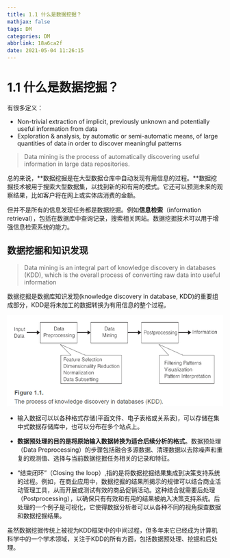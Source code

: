```yaml
---
title: 1.1 什么是数据挖掘？
mathjax: false
tags: DM
categories: DM
abbrlink: 18a6ca2f
date: 2021-05-04 11:26:15
---
```




# 1.1 什么是数据挖掘？

有很多定义：

- Non-trivial extraction of implicit, previously unknown and potentially useful information from data
- Exploration & analysis, by automatic or semi-automatic means, of large quantities of data in order to discover  meaningful patterns 

> Data mining is the process of automatically discovering useful information in
> large data repositories.

总的来说，**数据挖掘是在大型数据仓库中自动发现有用信息的过程。**数据挖掘技术被用于搜索大型数据集，以找到新的和有用的模式。它还可以预测未来的观察结果，比如客户将在网上或实体店消费的金额。

<!-- more -->

但并不是所有的信息发现任务都是数据挖掘。例如**信息检索**（information retrieval），包括在数据库中查询记录，搜索相关网站。数据挖掘技术可以用于增强信息检索系统的能力。

## 数据挖掘和知识发现

> Data mining is an integral part of knowledge discovery in databases (KDD), which is the overall process of converting raw data into useful information

数据挖掘是数据库知识发现(knowledge discovery in database, KDD)的重要组成部分，KDD是将未加工的数据转换为有用信息的整个过程。

![image-20210506102102770](1-chap01-1/image-20210506102102770.png)

- 输入数据可以以各种格式存储(平面文件、电子表格或关系表)，可以存储在集中式数据存储库中，也可以分布在多个站点上。
- **数据预处理的目的是将原始输入数据转换为适合后续分析的格式**。数据预处理（Data Preprocessing）的步骤包括融合多源数据、清理数据以去除噪声和重复的观测值、选择与当前数据挖掘任务相关的记录和特征。

- “结束闭环”（Closing the loop）,指的是将数据挖掘结果集成到决策支持系统的过程。例如，在商业应用中，数据挖掘的结果所揭示的规律可以结合商业活动管理工具，从而开展或测试有效的商品促销活动。这种结合就需要后处理（Postprocessing），以确保只有有效和有用的结果被纳入决策支持系统。后处理的一个例子是可视化，它使得数据分析者可以从各种不同的视角探查数据和数据挖掘结果。

虽然数据挖掘传统上被视为KDD框架中的中间过程，但多年来它已经成为计算机科学中的一个学术领域，关注于KDD的所有方面，包括数据预处理、挖掘和后处理。

